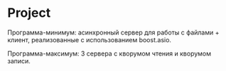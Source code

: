 Project
=======
Программа-минимум: асинхронный сервер для работы с файлами + клиент, реализованные с использованием boost.asio.

Программа-максимум: 3 сервера с кворумом чтения и кворумом записи.

